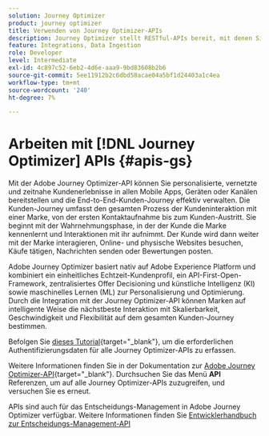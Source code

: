 ```yaml
---
solution: Journey Optimizer
product: journey optimizer
title: Verwenden von Journey Optimizer-APIs
description: Journey Optimizer stellt RESTful-APIs bereit, mit denen Sie wichtige Vorgänge in Ihren Programmen programmgesteuert ausführen können. Erfahren Sie, wie Sie auf sie zugreifen und sie verwenden können.
feature: Integrations, Data Ingestion
role: Developer
level: Intermediate
exl-id: 4c897c52-6eb2-4d6e-aaa9-9bd83608b2b6
source-git-commit: 5ee11912b2c6dbd58acae04a5bf1d24403a1c4ea
workflow-type: tm+mt
source-wordcount: '240'
ht-degree: 7%

---
```


# Arbeiten mit [!DNL Journey Optimizer] APIs {#apis-gs}

Mit der Adobe Journey Optimizer-API können Sie personalisierte, vernetzte und zeitnahe Kundenerlebnisse in allen Mobile Apps, Geräten oder Kanälen bereitstellen und die End-to-End-Kunden-Journey effektiv verwalten. Die Kunden-Journey umfasst den gesamten Prozess der Kundeninteraktion mit einer Marke, von der ersten Kontaktaufnahme bis zum Kunden-Austritt. Sie beginnt mit der Wahrnehmungsphase, in der der Kunde die Marke kennenlernt und Interaktionen mit ihr aufnimmt. Der Kunde wird dann weiter mit der Marke interagieren, Online- und physische Websites besuchen, Käufe tätigen, Nachrichten senden oder Bewertungen posten.

Adobe Journey Optimizer basiert nativ auf Adobe Experience Platform und kombiniert ein einheitliches Echtzeit-Kundenprofil, ein API-First-Open-Framework, zentralisiertes Offer Decisioning und künstliche Intelligenz (KI) sowie maschinelles Lernen (ML) zur Personalisierung und Optimierung. Durch die Integration mit der Journey Optimizer-API können Marken auf intelligente Weise die nächstbeste Interaktion mit Skalierbarkeit, Geschwindigkeit und Flexibilität auf dem gesamten Kunden-Journey bestimmen.

Befolgen Sie [dieses Tutorial](https://developer.adobe.com/journey-optimizer-apis/references/authentication/){target="_blank"}, um die erforderlichen Authentifizierungsdaten für alle Journey Optimizer-APIs zu erfassen.

Weitere Informationen finden Sie in der Dokumentation zur [Adobe Journey Optimizer-API](https://developer.adobe.com/journey-optimizer-apis/){target="_blank"}. Durchsuchen Sie das Menü **API** Referenzen, um auf alle Journey Optimizer-APIs zuzugreifen, und versuchen Sie es erneut.

APIs sind auch für das Entscheidungs-Management in Adobe Journey Optimizer verfügbar. Weitere Informationen finden Sie [ Entwicklerhandbuch zur Entscheidungs-Management-API](../offers/api-reference/getting-started.md)

